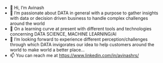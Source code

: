 - 👋 Hi, I’m Avinash
- 👀 I’m passionate about DATA in general with a purpose to gather insights with data or decision driven business to handle complex challenges around the world
- 🌱 On a learning curve at present with different tools and technologies concerning DATA SCIENCE, MACHINE LEARNING/AI
- 💞️ I’m looking forward to experience different perception/challenges through which DATA invigorates our idea to help customers around the world to make world a better place...
- 📫 You can reach me at https://www.linkedin.com/in/avinashrs/

<!---
rsasmack/rsasmack is a ✨ special ✨ repository because its `README.md` (this file) appears on your GitHub profile.
You can click the Preview link to take a look at your changes.
--->
